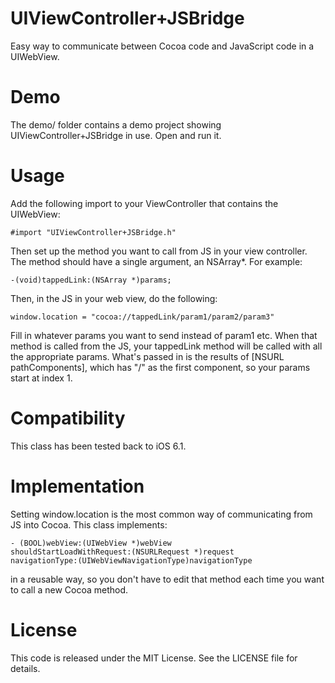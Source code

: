 UIViewController+JSBridge
=========================

Easy way to communicate between Cocoa code and JavaScript code in a
UIWebView.

Demo
====

The demo/ folder contains a demo project showing
UIViewController+JSBridge in use. Open and run it.

Usage
=====

Add the following import to your ViewController that contains the
UIWebView:

	#import "UIViewController+JSBridge.h"

Then set up the method you want to call from JS in your view controller.
The method should have a single argument, an NSArray*. For example:

	-(void)tappedLink:(NSArray *)params;

Then, in the JS in your web view, do the following:

	window.location = "cocoa://tappedLink/param1/param2/param3"

Fill in whatever params you want to send instead of param1 etc. When
that method is called from the JS, your tappedLink method will be called
with all the appropriate params. What's passed in is the results of
[NSURL pathComponents], which has "/" as the first component, so your
params start at index 1.

Compatibility
=============

This class has been tested back to iOS 6.1.

Implementation
==============

Setting window.location is the most common way of communicating from JS
into Cocoa. This class implements:

	- (BOOL)webView:(UIWebView *)webView
	shouldStartLoadWithRequest:(NSURLRequest *)request
 	navigationType:(UIWebViewNavigationType)navigationType

in a reusable way, so you don't have to edit that method each time you
want to call a new Cocoa method.

License
=======

This code is released under the MIT License. See the LICENSE file for
details.